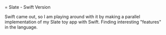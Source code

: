 = Slate - Swift Version

Swift came out, so I am playing around with it by making a parallel implementation
of my Slate toy app with Swift. Finding interesting "features" in the language.
